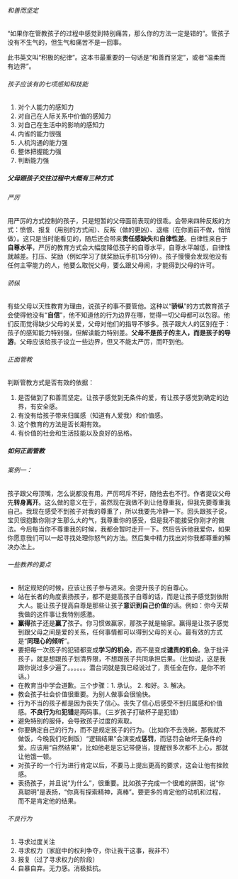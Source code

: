 ###### 和善而坚定

“如果你在管教孩子的过程中感觉到特别痛苦，那么你的方法一定是错的”。管孩子没有不生气的，但生气和痛苦不是一回事。

此书英文叫“积极的纪律”。这本书最重要的一句话是“和善而坚定”，或者“温柔而有边界”。

###### 孩子应该有的七项感知和技能

1. 对个人能力的感知力
2. 对自己在人际关系中价值的感知力
3. 对自己在生活中的影响的感知力
4. 内省的能力很强
5. 人机沟通的能力强
6. 整体把握能力强
7. 判断能力强

##### 父母跟孩子交往过程中大概有三种方式

###### 严厉

用严厉的方式控制的孩子，只是短暂的父母面前表现的很乖。会带来四种反叛的方式：愤恨、报复（用别的方式闹）、反叛（做的更凶）、退缩（在你面前不做，悄悄做）。这只是当时能看见的，随后还会带来**责任感缺失**和**自律性差**。自律性来自于**自尊水平**，严厉的教育方式会大幅度降低孩子的自尊水平，自尊水平越低，自律性就越差。打压、奖励（例如学习了就奖励玩手机15分钟）。孩子慢慢会发现他没有任何主宰能力的人，他要么取悦父母，要么跟父母闹，才能得到父母的许可。



###### 骄纵

有些父母以天性教育为理由，说孩子的事不要管他。这种以“**骄纵**”的方式教育孩子会使得他没有“**自信**”，他不知道他的行为边界在哪，觉得一切父母都可以包容。他们反而觉得缺少父母的关爱，父母对他们的指导不够多。孩子跟大人的区别在于：孩子的感知能力特别强，但解读能力特别差。**父母不是孩子的主人，而是孩子的导游**。父母应该给孩子设立一些边界，但又不能太严厉，而吓到他。



###### 正面管教

判断管教方式是否有效的依据：

1. 是否做到了和善而坚定。让孩子感觉到无条件的爱，有让孩子感觉到确定的边界，有安全感。
2. 有没有给孩子带来归属感（知道有人爱我）和价值感。
3. 这个教育的方法是否长期有效。
4. 有价值的社会和生活技能以及良好的品格。

##### 如何正面管教

###### 案例一：

孩子跟父母顶嘴，怎么说都没有用。严厉呵斥不好，随他去也不行。作者提议父母先**转身离开**。这么做的意义在于，虽然现在我做不到让他尊重我，但我先要尊重我自己。我现在感受不到孩子对我的尊重了，所以我要先冷静一下。回头跟孩子说，宝贝很抱歉你刚才生那么大的气，我尊重你的感受，但是我不能接受你刚才的做法。今后每当你不尊重我的时候，我都会暂时走开一下。然后告诉他我爱你，如果你愿意我们可以一起寻找处理你怒气的方法。然后集中精力找出对你我都尊重的解决办法上。

###### 一些教养的要点

- 制定规矩的时候，应该让孩子参与进来。会提升孩子的自尊心。
- 站在长者的角度表扬孩子，都不是提高孩子自尊的话，而是让孩子感觉到依附大人。能让孩子提高自尊是那些让孩子**意识到自己价值**的话。例如：你今天帮我做的这件事让我特别感激。
- **赢得**孩子还是**赢了**孩子。你习惯做赢家，那孩子就是输家。赢得是让孩子感觉到跟父母之间是爱的关系，任何事情都可以得到父母的关心。最有效的方式是“**同理心的倾听**”。
- 要把每一次孩子的犯错都变成**学习的机会**，而不是变成**谴责的机会**。急于批评孩子，就是想跟孩子划清界限，不想跟孩子共同承担后果。（比如说，这是我跟你说过多少遍了。。。。。。潜台词就是我已经说过了，责任全在你，是你不听话。）
- 在教育当中学会道歉。三个步骤：1. 承认。 2. 和好。3. 解决。
- 教会孩子社会价值很重要。为别人做事会很愉快。
- 行为不当的孩子都是因为丧失了信心。丧失了信心后感受不到归属感和价值感。**不良行为**和**犯错**是两码事。（三岁孩子打破杯子是犯错）
- 避免特别的服侍，会导致孩子过度的索取。
- 你要确定自己的行为，而不是规定孩子的行为。（比如你不去洗碗，那我就不做饭，今晚我们吃剩饭）“逻辑结果”会演变成**惩罚**，而惩罚会破坏无条件的爱。应该用“自然结果”，比如他老是忘记带便当，提醒很多次都不上心，那就让他饿一顿。
- 对孩子的一个行为进行肯定以后，不要马上提出更高的要求，这会让他有挫败感。
- 表扬孩子，并且说“为什么”，很重要。比如孩子完成一个很难的拼图，说“你真聪明”是表扬，“你真有探索精神，真棒”。要更多的肯定他的动机和过程，而不是肯定他的结果。

###### 不良行为

1. 寻求过度关注
2. 寻求权力（家庭中的权利争夺，你让我干这事，我非不）
3. 报复（过了寻求权力的阶段）
4. 自暴自弃。无力感。消极抵抗。